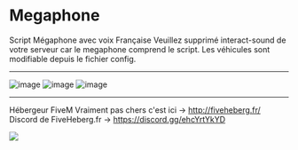 # Megaphone
Script Mégaphone avec voix Française
Veuillez supprimé interact-sound de votre serveur car le megaphone comprend le script.
Les véhicules sont modifiable depuis le fichier config.
<hr>

![image](https://i.goopics.net/b4p33t.png) ![image](https://i.goopics.net/9ywuqs.png) ![image](https://i.goopics.net/a89q5o.png)

<hr>

Hébergeur FiveM Vraiment pas chers c'est ici -> http://fiveheberg.fr/ <br>
Discord de FiveHeberg.fr -> https://discord.gg/ehcYrtYkYD

<img src="https://i.goopics.net/3trcef.png">

